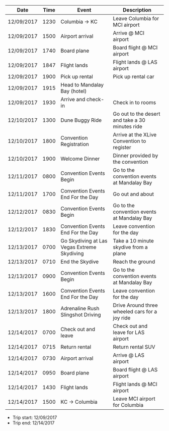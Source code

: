 |Date|Time|Event|Description|
|----|----|-----|-----------|
|12/09/2017|1230|Columbia -> KC|Leave Columbia for MCI airport|
|12/09/2017|1500|Airport arrival|Arrive @ MCI airport|
|12/09/2017|1740|Board plane|Board flight @ MCI airport|
|12/09/2017|1847|Flight lands|Flight lands @ LAS airport|
|12/09/2017|1900|Pick up rental|Pick up rental car|
|12/09/2017|1915|Head to Mandalay Bay (hotel)|
|12/09/2017|1930|Arrive and check-in|Check in to rooms|
|12/10/2017|1300|Dune Buggy Ride|Go out to the desert and take a 30 minutes ride|
|12/10/2017|1800|Convention Registration|Arrive at the XLive Convention to register|
|12/10/2017|1900|Welcome Dinner|Dinner provided by the convention|
|12/11/2017|0800|Convention Events Begin|Go to the convention events at Mandalay Bay|
|12/11/2017|1700|Convention Events End For the Day|Go out and about|
|12/12/2017|0830|Convention Events Begin|Go to the convention events at Mandalay Bay|
|12/12/2017|1830|Convention Events End For the Day|Leave convention for the day|
|12/13/2017|0700|Go Skydiving at Las Vegas Extreme Skydiving|Take a 10 minute skydive from a plane|
|12/13/2017|0710|End the Skydive|Reach the ground|
|12/13/2017|0900|Convention Events Begin|Go to the convention events at Mandalay Bay|
|12/13/2017|1600|Convention Events End For the Day|Leave convention for the day|
|12/13/2017|1800|Adrenaline Rush Slingshot Driving|Drive Around three wheeled cars for a joy ride|
|12/14/2017|0700|Check out and leave|Check out and leave for LAS airport|
|12/14/2017|0715|Return rental|Return rental SUV|
|12/14/2017|0730|Airport arrival|Arrive @ LAS airport|
|12/14/2017|0950|Board plane|Board flight @ LAS airport|
|12/14/2017|1430|Flight lands|Flight lands @ MCI airport|
|12/14/2017|1500|KC -> Columbia|Leave MCI airport for Columbia|

- Trip start: 12/09/2017
- Trip end: 12/14/2017

